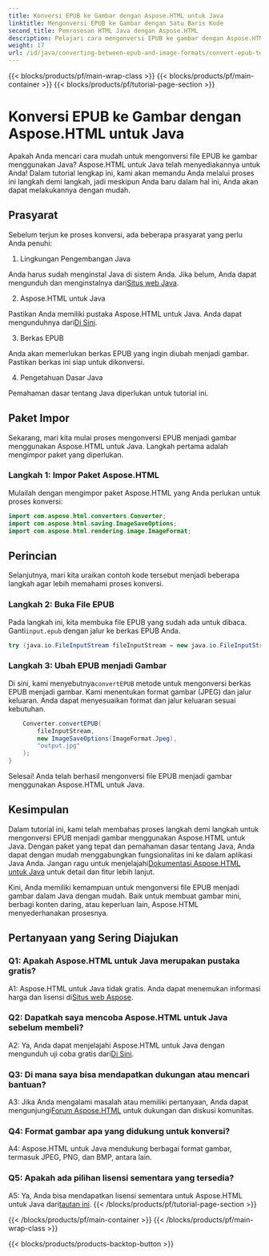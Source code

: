 ```yaml
---
title: Konversi EPUB ke Gambar dengan Aspose.HTML untuk Java
linktitle: Mengonversi EPUB ke Gambar dengan Satu Baris Kode
second_title: Pemrosesan HTML Java dengan Aspose.HTML
description: Pelajari cara mengonversi EPUB ke gambar dengan Aspose.HTML untuk Java. Panduan langkah demi langkah untuk konversi yang mudah.
weight: 17
url: /id/java/converting-between-epub-and-image-formats/convert-epub-to-image-single-line/
---
```


{{< blocks/products/pf/main-wrap-class >}}
{{< blocks/products/pf/main-container >}}
{{< blocks/products/pf/tutorial-page-section >}}

# Konversi EPUB ke Gambar dengan Aspose.HTML untuk Java

Apakah Anda mencari cara mudah untuk mengonversi file EPUB ke gambar menggunakan Java? Aspose.HTML untuk Java telah menyediakannya untuk Anda! Dalam tutorial lengkap ini, kami akan memandu Anda melalui proses ini langkah demi langkah, jadi meskipun Anda baru dalam hal ini, Anda akan dapat melakukannya dengan mudah. 

## Prasyarat

Sebelum terjun ke proses konversi, ada beberapa prasyarat yang perlu Anda penuhi:

1. Lingkungan Pengembangan Java

 Anda harus sudah menginstal Java di sistem Anda. Jika belum, Anda dapat mengunduh dan menginstalnya dari[Situs web Java](https://www.java.com/en/download/).

2. Aspose.HTML untuk Java

 Pastikan Anda memiliki pustaka Aspose.HTML untuk Java. Anda dapat mengunduhnya dari[Di Sini](https://releases.aspose.com/html/java/).

3. Berkas EPUB

Anda akan memerlukan berkas EPUB yang ingin diubah menjadi gambar. Pastikan berkas ini siap untuk dikonversi.

4. Pengetahuan Dasar Java

Pemahaman dasar tentang Java diperlukan untuk tutorial ini.

## Paket Impor

Sekarang, mari kita mulai proses mengonversi EPUB menjadi gambar menggunakan Aspose.HTML untuk Java. Langkah pertama adalah mengimpor paket yang diperlukan.

### Langkah 1: Impor Paket Aspose.HTML

Mulailah dengan mengimpor paket Aspose.HTML yang Anda perlukan untuk proses konversi:

```java
import com.aspose.html.converters.Converter;
import com.aspose.html.saving.ImageSaveOptions;
import com.aspose.html.rendering.image.ImageFormat;
```

## Perincian

Selanjutnya, mari kita uraikan contoh kode tersebut menjadi beberapa langkah agar lebih memahami proses konversi.

### Langkah 2: Buka File EPUB

 Pada langkah ini, kita membuka file EPUB yang sudah ada untuk dibaca. Ganti`input.epub` dengan jalur ke berkas EPUB Anda.

```java
try (java.io.FileInputStream fileInputStream = new java.io.FileInputStream("input.epub")) {
```

### Langkah 3: Ubah EPUB menjadi Gambar

 Di sini, kami menyebutnya`convertEPUB` metode untuk mengonversi berkas EPUB menjadi gambar. Kami menentukan format gambar (JPEG) dan jalur keluaran. Anda dapat menyesuaikan format dan jalur keluaran sesuai kebutuhan.

```java
    Converter.convertEPUB(
        fileInputStream,
        new ImageSaveOptions(ImageFormat.Jpeg),
        "output.jpg"
    );
}
```

Selesai! Anda telah berhasil mengonversi file EPUB menjadi gambar menggunakan Aspose.HTML untuk Java.

## Kesimpulan

Dalam tutorial ini, kami telah membahas proses langkah demi langkah untuk mengonversi EPUB menjadi gambar menggunakan Aspose.HTML untuk Java. Dengan paket yang tepat dan pemahaman dasar tentang Java, Anda dapat dengan mudah menggabungkan fungsionalitas ini ke dalam aplikasi Java Anda. Jangan ragu untuk menjelajahi[Dokumentasi Aspose.HTML untuk Java](https://reference.aspose.com/html/java/) untuk detail dan fitur lebih lanjut.

Kini, Anda memiliki kemampuan untuk mengonversi file EPUB menjadi gambar dalam Java dengan mudah. Baik untuk membuat gambar mini, berbagi konten daring, atau keperluan lain, Aspose.HTML menyederhanakan prosesnya.

## Pertanyaan yang Sering Diajukan

### Q1: Apakah Aspose.HTML untuk Java merupakan pustaka gratis?

 A1: Aspose.HTML untuk Java tidak gratis. Anda dapat menemukan informasi harga dan lisensi di[Situs web Aspose](https://purchase.aspose.com/buy).

### Q2: Dapatkah saya mencoba Aspose.HTML untuk Java sebelum membeli?

 A2: Ya, Anda dapat menjelajahi Aspose.HTML untuk Java dengan mengunduh uji coba gratis dari[Di Sini](https://releases.aspose.com/html/java).

### Q3: Di mana saya bisa mendapatkan dukungan atau mencari bantuan?

 A3: Jika Anda mengalami masalah atau memiliki pertanyaan, Anda dapat mengunjungi[Forum Aspose.HTML](https://forum.aspose.com/) untuk dukungan dan diskusi komunitas.

### Q4: Format gambar apa yang didukung untuk konversi?

A4: Aspose.HTML untuk Java mendukung berbagai format gambar, termasuk JPEG, PNG, dan BMP, antara lain.

### Q5: Apakah ada pilihan lisensi sementara yang tersedia?

 A5: Ya, Anda bisa mendapatkan lisensi sementara untuk Aspose.HTML untuk Java dari[tautan ini](https://purchase.aspose.com/temporary-license/).
{{< /blocks/products/pf/tutorial-page-section >}}

{{< /blocks/products/pf/main-container >}}
{{< /blocks/products/pf/main-wrap-class >}}

{{< blocks/products/products-backtop-button >}}
